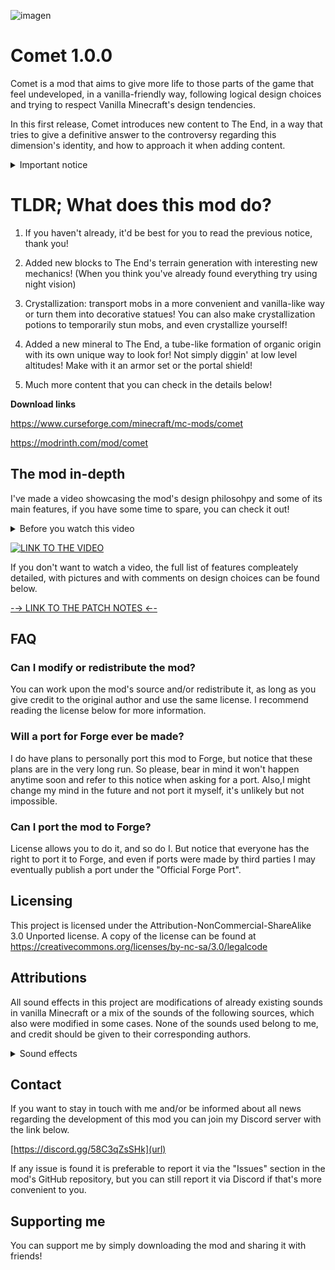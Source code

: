 ![imagen](https://user-images.githubusercontent.com/75187144/214413931-eb104440-8357-4170-8c5d-40b5f6084eb4.png)
# Comet 1.0.0

Comet is a mod that aims to give more life to those parts of the game that feel undeveloped, in a vanilla-friendly way, following logical design choices and trying to respect Vanilla Minecraft's design tendencies.

In this first release, Comet introduces new content to The End, in a way that tries to give a definitive answer to the controversy regarding this dimension's identity, and how to approach it when adding content.

<details>
<summary>Important notice</summary>
This first release contains a lot of concepts that can, and will, be developed upon in future versions. This mod is being released as an <b>ALPHA</b>, and while some features are almost completely fleshed out, it is likely for some others to not work as intended.<br><br>

If any issues, or compatibility problems arise during the gameplay with this mod, please, let me know through any of the communication channels I will provide you with below.

As a final note to this introduction notice, do not put any valuable world at risk with this mod, since some features are likely to be tweaked, specially The End's world generation. 

While in most cases the worst thing that could happen is losing this mod's items, The End dimension is influenced by a world generation datapack and some world generation custom code that will 100% worked upon a lot more in the future, and it's unpredictable if newer versions will adapt well enough to older world generation, which can lead to splitted terrain generation at the borders of old chunks.
</details>

# TLDR; What does this mod do?

1. If you haven't already, it'd be best for you to read the previous notice, thank you!

2. Added new blocks to The End's terrain generation with interesting new mechanics!
(When you think you've already found everything try using night vision)

3. Crystallization: transport mobs in a more convenient and vanilla-like way or turn them into decorative statues! You can also make crystallization potions to temporarily stun mobs, and even crystallize yourself!

4. Added a new mineral to The End, a tube-like formation of organic origin with its own unique way to look for! Not simply diggin' at low level altitudes! Make with it an armor set or the portal shield!

5. Much more content that you can check in the details below!

**Download links**

https://www.curseforge.com/minecraft/mc-mods/comet

https://modrinth.com/mod/comet

## The mod in-depth
I've made a video showcasing the mod's design philosohpy and some of its main features, if you have some time to spare, you can check it out!

<details>
<summary>Before you watch this video</summary>
Be warned that this video has more of a 'Minecraft Lore Theories' format, if you just want to <ins>get to the point</ins> and see what the mod adds, click the link I provide to you below the embedded video, or visit the <ins>'Images'</ins> section of this page for a <ins>even quicker overview.</ins>
</details>

[![LINK TO THE VIDEO](https://user-images.githubusercontent.com/75187144/215266035-b62f1465-8470-4e7f-af0e-b19a615a5961.png)](https://www.youtube.com/watch?v=6egN9DBdxKE)

If you don't want to watch a video, the full list of features compleately detailed, with pictures and with comments on design choices can be found below.

[-→ LINK TO THE PATCH NOTES ←-](https://github.com/Soulphur0/Comet/blob/main/PATCH_NOTES.md)

## FAQ
### Can I modify or redistribute the mod?
You can work upon the mod's source and/or redistribute it, as long as you give credit to the original author and use the same license. I recommend reading the license below for more information.

### Will a port for Forge ever be made?
I do have plans to personally port this mod to Forge, but notice that these plans are in the very long run. So please, bear in mind it won't happen anytime soon and refer to this notice when asking for a port.
Also,I might change my mind in the future and not port it myself, it's unlikely but not impossible.

### Can I port the mod to Forge?
License allows you to do it, and so do I. But notice that everyone has the right to port it to Forge, and even if ports were made by third parties I may eventually publish a port under the "Official Forge Port".

## Licensing
This project is licensed under the Attribution-NonCommercial-ShareAlike 3.0 Unported license. A copy of the license can be found at https://creativecommons.org/licenses/by-nc-sa/3.0/legalcode

## Attributions
All sound effects in this project are modifications of already existing sounds in vanilla Minecraft or a mix of the sounds of the following sources, which also were modified in some cases. None of the sounds used belong to me, and credit should be given to their corresponding authors.

<details>
<summary>Sound effects</summary>
<details>
  <summary>https://freesound.org/people/kyles/sounds/452645/</summary>
  
  - crystallization_grows.ogg
  - concentrated_end_medium_bottle_empty_1.ogg
  - concentrated_end_medium_bottle_empty_2.ogg
  - concentrated_end_medium_bottle_fill_1.ogg
  - concentrated_end_medium_bottle_fill_2.ogg
  - concentrated_end_medium_bucket.ogg
  - concentrated_end_medium_bucket_empty_1.ogg
  - concentrated_end_medium_bucket_empty_2.ogg
  - concentrated_end_medium_bucket_fill_1.ogg
  - concentrated_end_medium_bucket_fill_2.ogg
</details>

<details>
  <summary>https://freesound.org/people/Garuda1982/sounds/560310/</summary>
  
  - creature_statue_scrap_1.ogg
  - creature_statue_scrap_2.ogg
  - creature_statue_scrap_3.ogg
</details>

<details>
  <summary>https://freesound.org/people/IENBA/sounds/607910/</summary>
  
  - thorned_roots_break_1.ogg
  - thorned_roots_break_2.ogg
  - thorned_roots_break_3.ogg
  - thorned_roots_break_4.ogg
</details>

<details>
  <summary>https://freesound.org/people/cupido-1/sounds/617471/</summary>
  
  - thorned_roots_break_1.ogg
  - thorned_roots_break_2.ogg
  - thorned_roots_break_3.ogg
  - thorned_roots_break_4.ogg
</details>
</details>

## Contact
If you want to stay in touch with me and/or be informed about all news regarding the development of this mod you can join my Discord server with the link below.

[https://discord.gg/58C3qZsSHk](url)

If any issue is found it is preferable to report it via the "Issues" section in the mod's GitHub repository, but you can still report it via Discord if that's more convenient to you.

## Supporting me
You can support me by simply downloading the mod and sharing it with friends!
